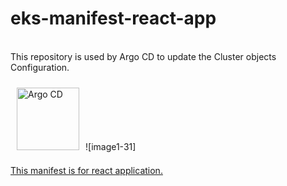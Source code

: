 # eks-manifest-react-app 
</br>This repository is used by Argo CD to update the Cluster objects Configuration.

<img style="margin: 10px" src=https://user-images.githubusercontent.com/32189783/203806949-31715b96-085b-42c1-9f0a-55ae353cf547.png alt="Argo CD" height="100" />![image1-31]



[This manifest is for react application.](https://github.com/Saurabhkr952/my-portfolio)
